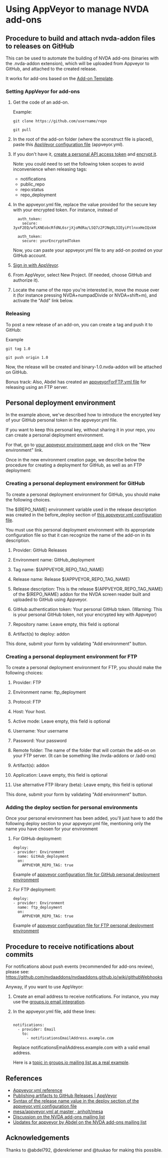 # Using AppVeyor to manage NVDA add-ons 

## Procedure to build and attach nvda-addon files to releases on GitHub

This can be used to automate the building of NVDA add-ons (binaries with the .nvda-addon extension), which will be uploaded from Appveyor to GitHub, and attached to the created release.

It works for add-ons based on the [Add-on Template](https://github.com/nvdaaddons/addontemplate).

### Setting AppVeyor for add-ons

1. Get the code of an add-on.

	Example:

	```
	git clone https://github.com/username/repo

	git pull
	```
2. In the root of the add-on folder (where the sconstruct file is placed), paste this [AppVeyor configuration file](https://gist.github.com/nvdaes/a486e45b98566d530688f6da9ce75f84/raw/d05b620185a58327b39da1215cf3c13c01249031/appveyor.yml) (appveyor.yml).

3. If you don't have it, [create a personal API access token](https://github.com/settings/tokens) and [encrypt it](https://ci.appveyor.com/tools/encrypt).

	Note: you could need to set the following token scopes to avoid  inconvenience when releasing tags:

	- notifications
	- public_repo
	- repo:status
	- repo_deployment

4. In the appveyor.yml file, replace the value provided for the secure key with your encrypted token. For instance, instead of

	```
	  auth_token:
	    secure: 3yxF2EQ/wfLKNEobcRfdNL6srjXjoMdRa/LSQ7z2PJNqOL3IEyiFtlnxxHeIQskH
	```

	```
	  auth_token:
	    secure: yourEncryptedToken
	```

	Now, you can paste your appveyor.yml file to any add-on posted on your GitHub account.

5. [Sign in with AppVeyor](https://www.appveyor.com/).

6. From AppVeyor, select New Project. (If needed, choose GitHub and authorize it).

7. Locate the name of the repo you're interested in, move the mouse over it (for instance pressing NVDA+numpadDivide or NVDA+shift+m), and activate the "Add" link below.

### Releasing

To post a new release of an add-on, you can create a tag and push it to GitHub:

Example

```
git tag 1.0

git push origin 1.0
```

Now, the release will be created and binary-1.0.nvda-addon will be attached on GitHub.

Bonus track: Also, Abdel has created an [appveyorForFTP.yml file](https://gist.githubusercontent.com/nvdaes/a486e45b98566d530688f6da9ce75f84/raw/46236e04b02de117f9edbb30aaf626692116b6c3/appveyorForFTP.yml) for releasing using an FTP server.

## Personal deployment environment

In the example above, we've described how to introduce the encrypted key of your GitHub personal token in the appveyor.yml file.

If you want to keep this personal key, without sharing it in your repo, you can create a personal deployment environment.

For that, go to [your appveyor environment page](https://ci.appveyor.com/environments) and click on the "New environment" link.

Once in the new environment creation page, we describe below the procedure for creating a deployment for GitHub, as well as an FTP deployment:

### Creating a personal deployment environment for GitHub

To create a personal deployment environment for GitHub, you should make the following choices.

The $(REPO_NAME) environment variable used in the release description was created in the before_deploy section of [this appveyor.yml configuration file](https://gist.githubusercontent.com/abdel792/708a787bb79b265c32b66e363e9cb5c1/raw/3757add3bd8a3d872453f949109b38769d28592d/appveyor.yml).

You must use this personal deployment environment with its appropriate configuration file so that it can recognize the name of the add-on in its description.

1. Provider: GitHub Releases

2. Environment name: GitHub_deployment

3. Tag name: $(APPVEYOR_REPO_TAG_NAME)

4. Release name: Release $(APPVEYOR_REPO_TAG_NAME)

5. Release description: This is the release $(APPVEYOR_REPO_TAG_NAME) of the $(REPO_NAME) addon for the NVDA screen reader built and uploaded to GitHub using Appveyor.

6. GitHub authentication token: Your personal GitHub token. (Warning: This is your personal GitHub token, not your encrypted key with Appveyor)

7. Repository name: Leave empty, this field is optional
 
8. Artifact(s) to deploy: addon

This done, submit your form by validating "Add environment" button.

### Creating a personal deployment environment for FTP

To create a personal deployment environment for FTP, you should make the following choices:

1. Provider: FTP 

2. Environment name: ftp_deployment

3. Protocol: FTP 

4. Host: Your host.

5. Active mode: Leave empty, this field is optional 

6. Username: Your username

7. Password: Your password

8. Remote folder: The name of the folder that will contain the add-on on your FTP server. (It can be something like /nvda-addons or /add-ons)

9. Artifact(s): addon

10. Application: Leave empty, this field is optional
 
11. Use alternative FTP library (beta): Leave empty, this field is optional 

This done, submit your form by validating "Add environment" button.

### Adding the deploy section for personal environments

Once your personal environment has been added, you'll just have to add the following deploy section to your appveyor.yml file, mentioning only the name you have chosen for your environment

1. For GitHub deployment:

	```
	deploy:
	- provider: Environment
	  name: GitHub_deployment
	  on:
	    APPVEYOR_REPO_TAG: true
	```
	Example of [appveyor configuration file for GitHub personal deployment environment](https://gist.githubusercontent.com/abdel792/708a787bb79b265c32b66e363e9cb5c1/raw/3757add3bd8a3d872453f949109b38769d28592d/appveyor.yml)
2. For FTP deployment:

	```
	deploy:
	- provider: Environment
	  name: ftp_deployment
	  on:
	    APPVEYOR_REPO_TAG: true
	```
	Example of [appveyor configuration file for FTP personal deployment environment](https://gist.githubusercontent.com/abdel792/58c7fa82c44df08b06d2674bb8bd6c70/raw/75eede89b1702df923d36fdccc2ccc47b7046cc1/appveyorForFTP.yml)


## Procedure to receive notifications about commits

For notifications about push events (recommended for add-ons review), please see:
https://github.com/nvdaaddons/nvdaaddons.github.io/wiki/githubWebhooks

Anyway, if you want to use AppVeyor: 

1. Create an email address to receive notifications. For instance, you may use the [groups.io email integration](https://groups.io/static/features).

2. In the appveyor.yml file, add these lines:

	```

	notifications:
	  - provider: Email
	    to:
	      - notificationsEmailAddress.example.com

	```

	Replace notificationsEmailAddress.example.com with a valid email address.

	Here is a [topic in groups.io mailing list as a real example](https://nvdaes.groups.io/g/NVDAADDONSCOMMITS/topic/build_completed/27377767).

## References

- [Appveyor.yml reference](https://www.appveyor.com/docs/appveyor-yml/)
- [Publishing artifacts to GitHub Releases | AppVeyor](https://www.appveyor.com/docs/deployment/github/#configuring-in-appveyoryml)
- [Syntax of the release name value in the deploy section of the appveyor.yml configuration file](http://help.appveyor.com/discussions/questions/9221-syntax-of-the-release-name-value-in-the-deploy-section-of-the-appveyoryml-configuration-file)
- [mesa/appveyor.yml at master · anholt/mesa](https://github.com/anholt/mesa/blob/master/appveyor.yml)
- [Discussion on the NVDA add-ons mailing list](https://nvda-addons.groups.io/g/nvda-addons/topic/6220467)
- [Updates for appveyor by Abdel on the NVDA add-ons mailing list](https://nvda-addons.groups.io/g/nvda-addons/topic/31686195#7943)

## Acknowledgements

Thanks to @abdel792, @derekriemer and @tuukao for making this possible.
